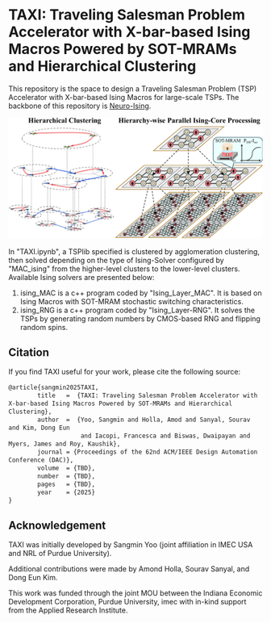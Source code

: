 # TAXI: Traveling Salesman Problem Accelerator with X-bar-based Ising Macros Powered by SOT-MRAMs and Hierarchical Clustering

This repository is the space to design a Traveling Salesman Problem (TSP) Accelerator with X-bar-based Ising Macros for large-scale TSPs. The backbone of this repository is [Neuro-Ising](https://github.com/souravsanyal06/Neuro-Ising).

![TAXI_Overview](Images/TAXI_main.png)

In "TAXI.ipynb", a TSPlib specified is clustered by agglomeration clustering, then solved depending on the type of Ising-Solver configured by "MAC_ising" from the higher-level clusters to the lower-level clusters. Available Ising solvers are presented below:
1. ising_MAC is a c++ program coded by "Ising_Layer_MAC". It is based on Ising Macros with SOT-MRAM stochastic switching characteristics.
2. ising_RNG is a c++ program coded by "Ising_Layer-RNG". It solves the TSPs by generating random numbers by CMOS-based RNG and flipping random spins.

## Citation

If you find TAXI useful for your work, please cite the following source:
```
@article{sangmin2025TAXI,
        title   =  {TAXI: Traveling Salesman Problem Accelerator with X-bar-based Ising Macros Powered by SOT-MRAMs and Hierarchical Clustering},
        author  =  {Yoo, Sangmin and Holla, Amod and Sanyal, Sourav and Kim, Dong Eun
                    and Iacopi, Francesca and Biswas, Dwaipayan and Myers, James and Roy, Kaushik},
        journal = {Proceedings of the 62nd ACM/IEEE Design Automation Conference (DAC)},
        volume  = {TBD},
        number  = {TBD},
        pages   = {TBD},
        year    = {2025}
}
```

## Acknowledgement

TAXI was initially developed by Sangmin Yoo (joint affiliation in IMEC USA and NRL of Purdue University).

Additional contributions were made by Amond Holla, Sourav Sanyal, and Dong Eun Kim.

This work was funded through the joint MOU between the Indiana Economic Development Corporation, Purdue University, imec with in-kind support from the Applied Research Institute.

